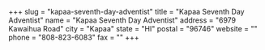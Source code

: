 +++
slug = "kapaa-seventh-day-adventist"
title = "Kapaa Seventh Day Adventist"
name = "Kapaa Seventh Day Adventist"
address = "6979 Kawaihua Road"
city = "Kapaa"
state = "HI"
postal = "96746"
website = ""
phone = "808-823-6083"
fax = ""
+++
